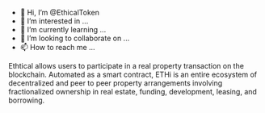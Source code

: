 - 👋 Hi, I’m @EthicalToken
- 👀 I’m interested in ...
- 🌱 I’m currently learning ...
- 💞️ I’m looking to collaborate on ...
- 📫 How to reach me ...

Ethtical allows users to participate in a real property transaction on the blockchain. 
Automated as a smart contract, ETHi is an entire ecosystem of decentralized and peer to peer property arrangements 
involving fractionalized ownership in real estate, funding, development, leasing, and borrowing.


<!---
EthicalToken/EthicalToken is a ✨ special ✨ repository because its `README.md` (this file) appears on your GitHub profile.
You can click the Preview link to take a look at your changes.
--->
